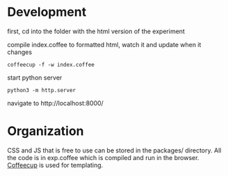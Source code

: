 # Development

first, cd into the folder with the html version of the experiment

compile index.coffee to formatted html, watch it and update when it changes

`coffeecup -f -w index.coffee`

start python server

`python3 -m http.server`

navigate to http://localhost:8000/

# Organization

CSS and JS that is free to use can be stored in the packages/ directory. All the code is in exp.coffee which is compiled and run in the browser. [Coffeecup](https://github.com/gradus/coffeecup) is used for templating.